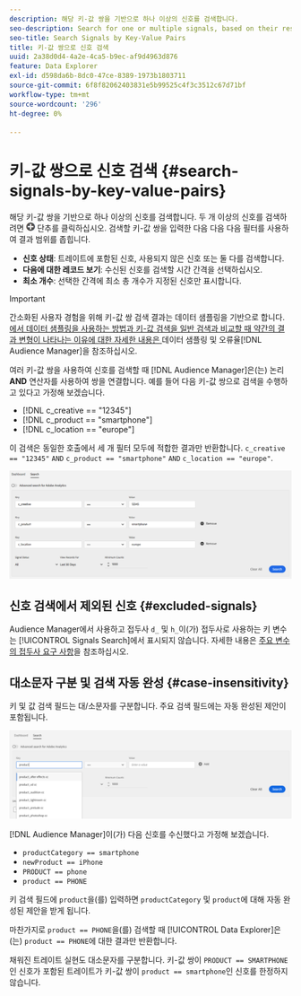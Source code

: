 ```yaml
---
description: 해당 키-값 쌍을 기반으로 하나 이상의 신호를 검색합니다.
seo-description: Search for one or multiple signals, based on their respective key-value pairs.
seo-title: Search Signals by Key-Value Pairs
title: 키-값 쌍으로 신호 검색
uuid: 2a38d0d4-4a2e-4ca5-b9ec-af9d4963d876
feature: Data Explorer
exl-id: d598da6b-8dc0-47ce-8389-1973b1803711
source-git-commit: 6f8f82062403831e5b99525c4f3c3512c67d71bf
workflow-type: tm+mt
source-wordcount: '296'
ht-degree: 0%

---
```


# 키-값 쌍으로 신호 검색 {#search-signals-by-key-value-pairs}

해당 키-값 쌍을 기반으로 하나 이상의 신호를 검색합니다.
두 개 이상의 신호를 검색하려면 ![추가](assets/icon_add.png) 단추를 클릭하십시오. 검색할 키-값 쌍을 입력한 다음 다음 다음 필터를 사용하여 결과 범위를 좁힙니다.

* **신호 상태**: 트레이트에 포함된 신호, 사용되지 않은 신호 또는 둘 다를 검색합니다.
* **다음에 대한 레코드 보기**: 수신된 신호를 검색할 시간 간격을 선택하십시오.
* **최소 개수**: 선택한 간격에 최소 총 개수가 지정된 신호만 표시합니다.

>[!IMPORTANT]
>
>간소화된 사용자 경험을 위해 키-값 쌍 검색 결과는 데이터 샘플링을 기반으로 합니다. [에서 데이터 샘플링을 사용하는 방법과 키-값 검색을 일반 검색과 비교할 때 약간의 결과 변형이 나타나는 이유에 대한 자세한 내용은 ](/help/using/reporting/report-sampling.md)데이터 샘플링 및 오류율[!DNL Audience Manager]을 참조하십시오.

여러 키-값 쌍을 사용하여 신호를 검색할 때 [!DNL Audience Manager]은(는) 논리 **AND** 연산자를 사용하여 쌍을 연결합니다. 예를 들어 다음 키-값 쌍으로 검색을 수행하고 있다고 가정해 보겠습니다.

* [!DNL c_creative == "12345"]
* [!DNL c_product == "smartphone"]
* [!DNL c_location == "europe"]

이 검색은 동일한 호출에서 세 개 필터 모두에 적합한 결과만 반환합니다. `c_creative == "12345"` `AND` `c_product == "smartphone"` `AND` `c_location == "europe"`.

![](assets/signals-search.png)

## 신호 검색에서 제외된 신호 {#excluded-signals}

Audience Manager에서 사용하고 접두사 `d_` 및 `h_`이(가) 접두사로 사용하는 키 변수는 [!UICONTROL Signals Search]에서 표시되지 않습니다. 자세한 내용은 [주요 변수의 접두사 요구 사항](../../traits/trait-variable-prefixes.md)을 참조하십시오.

## 대소문자 구분 및 검색 자동 완성 {#case-insensitivity}

키 및 값 검색 필드는 대/소문자를 구분합니다. 주요 검색 필드에는 자동 완성된 제안이 포함됩니다.

![](assets/signal-search-suggestions.png)

[!DNL Audience Manager]이(가) 다음 신호를 수신했다고 가정해 보겠습니다.

* `productCategory == smartphone`
* `newProduct == iPhone`
* `PRODUCT == phone`
* `product == PHONE`

키 검색 필드에 `product`을(를) 입력하면 `productCategory` 및 `product`에 대해 자동 완성된 제안을 받게 됩니다.

마찬가지로 `product == PHONE`을(를) 검색할 때 [!UICONTROL Data Explorer]은(는) `product == PHONE`에 대한 결과만 반환합니다.

채워진 트레이트 실현도 대소문자를 구분합니다. 키-값 쌍이 `PRODUCT == SMARTPHONE`인 신호가 포함된 트레이트가 키-값 쌍이 `product == smartphone`인 신호를 한정하지 않습니다.
